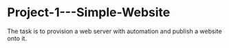 # Project-1---Simple-Website
The task is to provision a web server with automation and publish a website onto it.
